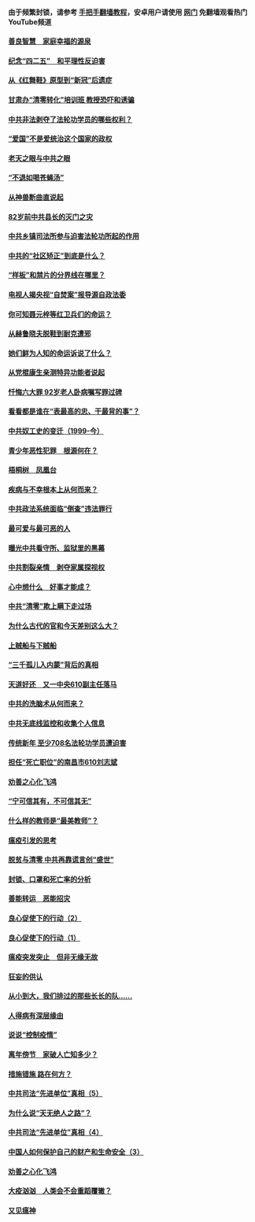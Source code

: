 #### 由于频繁封锁，请参考 [手把手翻墙教程](https://github.com/gfw-breaker/guides/wiki/)，安卓用户请使用 [网门](https://github.com/gfw-breaker/nogfw/blob/master/dl.md?t=04251001) 免翻墙观看热门YouTube频道 

#### [善良智慧　家庭幸福的源泉](../pages/19/423632.md?t=04251001) 

#### [纪念“四二五”　和平理性反迫害](../pages/19/423660.md?t=04251001) 

#### [从《红舞鞋》原型到“新冠”后遗症](../pages/19/423509.md?t=04251001) 

#### [甘肃办“清零转化”培训班 教授恐吓和诱骗](../pages/19/423498.md?t=04251001) 

#### [中共非法剥夺了法轮功学员的哪些权利？](../pages/19/423392.md?t=04251001) 

#### [“爱国”不是爱统治这个国家的政权](../pages/19/423029.md?t=04251001) 

#### [老天之眼与中共之眼](../pages/19/423378.md?t=04251001) 

#### [“不退如喝苍蝇汤”](../pages/19/423287.md?t=04251001) 

#### [从神兽断曲直说起](../pages/19/423201.md?t=04251001) 

#### [82岁前中共县长的灭门之灾](../pages/19/423055.md?t=04251001) 

#### [中共乡镇司法所参与迫害法轮功所起的作用](../pages/19/423064.md?t=04251001) 

#### [中共的“社区矫正”到底是什么？](../pages/19/422870.md?t=04251001) 

#### [“样板”和禁片的分界线在哪里？](../pages/19/422704.md?t=04251001) 

#### [电视人揭央视“自焚案”报导源自政法委](../pages/19/422770.md?t=04251001) 

#### [你可知聂元梓等红卫兵们的命运？](../pages/19/422848.md?t=04251001) 

#### [从赫鲁晓夫脱鞋到耐克遭邪](../pages/19/422826.md?t=04251001) 

#### [她们鲜为人知的命运诉说了什么？](../pages/19/422754.md?t=04251001) 

#### [从党棍康生亲测特异功能者说起](../pages/19/422657.md?t=04251001) 

#### [忏悔六大罪 92岁老人卧病嘱写罪过碑](../pages/19/422750.md?t=04251001) 

#### [看看都是谁在“表最高的忠、干最背的事”？](../pages/19/422703.md?t=04251001) 

#### [中共奴工史的变迁（1999-今）](../pages/19/422656.md?t=04251001) 

#### [青少年恶性犯罪　根源何在？](../pages/19/422449.md?t=04251001) 

#### [梧桐树　凤凰台](../pages/19/422442.md?t=04251001) 

#### [疾病与不幸根本上从何而来？](../pages/19/422438.md?t=04251001) 

#### [中共政法系统面临“倒查”违法罪行](../pages/19/422497.md?t=04251001) 

#### [最可爱与最可恶的人](../pages/19/422448.md?t=04251001) 

#### [曝光中共看守所、监狱里的黑幕](../pages/19/422390.md?t=04251001) 

#### [中共割裂亲情　剥夺家属探视权](../pages/19/422364.md?t=04251001) 

#### [心中想什么　好事才能成？](../pages/19/422318.md?t=04251001) 

#### [中共“清零”欺上瞒下走过场](../pages/19/422306.md?t=04251001) 

#### [为什么古代的官和今天差别这么大？](../pages/19/422228.md?t=04251001) 

#### [上贼船与下贼船](../pages/19/422276.md?t=04251001) 

#### [“三千孤儿入内蒙”背后的真相](../pages/19/422229.md?t=04251001) 

#### [天道好还　又一中央610副主任落马](../pages/19/422155.md?t=04251001) 

#### [中共的洗脑术从何而来？](../pages/19/422154.md?t=04251001) 

#### [中共无底线监控和收集个人信息](../pages/19/422039.md?t=04251001) 

#### [传统新年 至少708名法轮功学员遭迫害](../pages/19/421946.md?t=04251001) 

#### [担任“死亡职位”的南昌市610刘志斌](../pages/19/421957.md?t=04251001) 

#### [劝善之心化飞鸿](../pages/19/421164.md?t=04251001) 

#### [“宁可信其有，不可信其无”](../pages/19/421691.md?t=04251001) 

#### [什么样的教师是“最美教师”？](../pages/19/421755.md?t=04251001) 

#### [瘟疫引发的思考](../pages/19/421594.md?t=04251001) 

#### [脱贫与清零 中共再靠谎言创“盛世”](../pages/19/421590.md?t=04251001) 

#### [封锁、口罩和死亡率的分析](../pages/19/421495.md?t=04251001) 

#### [善能转运　恶能招灾](../pages/19/421334.md?t=04251001) 

#### [良心促使下的行动（2）](../pages/19/421361.md?t=04251001) 

#### [良心促使下的行动（1）](../pages/19/421302.md?t=04251001) 

#### [瘟疫突发突止　但非无缘无故](../pages/19/421281.md?t=04251001) 

#### [狂妄的供认](../pages/19/421199.md?t=04251001) 

#### [从小到大，我们排过的那些长长的队……](../pages/19/421243.md?t=04251001) 

#### [人得病有深层缘由](../pages/19/420864.md?t=04251001) 

#### [说说“控制疫情”](../pages/19/420831.md?t=04251001) 

#### [离年傍节　家破人亡知多少？](../pages/19/420563.md?t=04251001) 

#### [措施错施  路在何方？](../pages/19/420076.md?t=04251001) 

#### [中共司法“先进单位”真相（5）](../pages/19/419453.md?t=04251001) 

#### [为什么说“天无绝人之路”？](../pages/19/419618.md?t=04251001) 

#### [中共司法“先进单位”真相（4）](../pages/19/419452.md?t=04251001) 

#### [中国人如何保护自己的财产和生命安全（3）](../pages/19/419405.md?t=04251001) 

#### [劝善之心化飞鸿](../pages/19/418758.md?t=04251001) 

#### [大疫汹汹　人类会不会重蹈覆辙？](../pages/19/419691.md?t=04251001) 

#### [又见瘟神](../pages/19/419225.md?t=04251001) 

